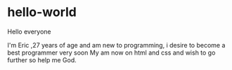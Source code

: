 # hello-world

Hello everyone

I'm Eric ,27 years of age and am new to programming, i desire to become a best programmer very soon 
My am now on html and css and wish to go further so help me God.

